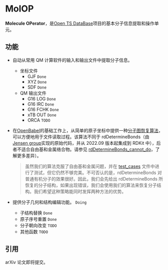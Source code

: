 <!--
 * @Author: TMJ
 * @Date: 2024-01-30 16:53:29
 * @LastEditors: cathayana populuscathayana@gmail.com
 * @LastEditTime: 2024-02-20 12:43:27
 * @Description: 请填写简介
-->
# MolOP

**Molecule OPerator**，是[Open TS DataBase](http://10.72.201.58:13000/tmj/OTSDB-Core)项目的基本分子信息提取和操作单元。
## 功能

- 自动从常用 QM 计算软件的输入和输出文件中提取分子信息。
    - 坐标文件
        - GJF `Done`
        - XYZ `Done`
        - SDF `Done`
    - QM 输出文件
        - G16 LOG `Done`
        - G16 IRC `Done`
        - G16 FCHK `Done`
        - xTB OUT `Done`
        - ORCA `TODO`

- 在[OpenBabel](https://openbabel.org/index.html)的基础工作上，从简单的原子坐标中提供一种[分子图恢复算法](https://github.com/gentle1999/MolOP/blob/main/molop/structure/structure_recovery.py)，可以方便地用于文件读取过程。该算法不同于 rdDetermineBonds（由[Jensen group](https://github.com/jensengroup/xyz2mol)实现的原始代码，并从 2022.09 版本起集成到 RDKit 中），后者不适合自由基和金属络合物。请参见 [rdDetermineBonds_cannot_do](https://github.com/gentle1999/MolOP/blob/main/tutorial/rdDetermineBonds_cannot_do.ipynb)，了解更多差异）。
  
  > 虽然我们的算法克服了自由基和金属问题，并在 [test_cases](https://github.com/gentle1999/MolOP/blob/main/tutorial/test_cases.ipynb) 文件中进行了测试，但它仍然不够完美。不可否认的是，rdDetermineBonds 对普通有机分子的效果很好。因此，我们会先给出 rdDetermineBonds 所恢复的分子结构，如果出现错误，我们会使用我们的算法来恢复分子结构。我们希望这种策略能同时发挥两种方法的优势。

- 提供分子几何和结构编辑功能。 `Doing`
    - 子结构替换 `Done`
    - 原子序号重置 `Done`
    - 分子朝向改变 `TODO`
    - 其他函数 `TODO`


## 引用
arXiv 论文即将提交。